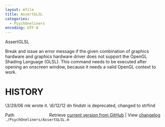 ```yaml
---
layout: mfile
title: AssertGLSL
categories:
  - PsychOneliners
encoding: UTF-8
---
```


AssertGLSL

Break and issue an error message if the given combination of graphics
hardware and graphics hardware driver does not support the OpenGL Shading
Language (GLSL). This command needs to be executed after opening an
onscreen window, because it needs a valid OpenGL context to work.

# HISTORY
\3/29/06   mk     wrote it.
\6/12/12   dn     findstr is deprecated, changed to strfind


<div class="code_header" style="text-align:right;">
  <span style="float:left;">Path&nbsp;&nbsp;</span> <span class="counter">Retrieve <a href=
  "https://raw.github.com/Psychtoolbox-3/Psychtoolbox-3/beta/./PsychOneliners/AssertGLSL.m">current version from GitHub</a> | View <a href=
  "https://github.com/Psychtoolbox-3/Psychtoolbox-3/commits/beta/./PsychOneliners/AssertGLSL.m">changelog</a></span>
</div>
<div class="code">
  <code>./PsychOneliners/AssertGLSL.m</code>
</div>
